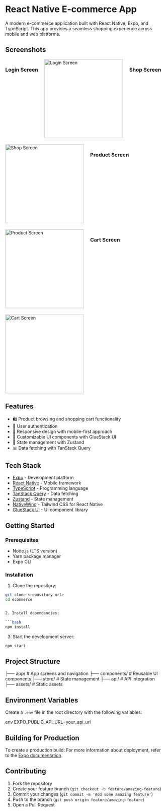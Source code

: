 # React Native E-commerce App

A modern e-commerce application built with React Native, Expo, and TypeScript. This app provides a seamless shopping experience across mobile and web platforms.

## Screenshots

<div style="display: flex; flex-wrap: wrap; gap: 20px;">

### Login Screen
<img src="https://res.cloudinary.com/drzv3bviq/image/upload/v1734372553/kn9ygpefcms3jwgecehp.png" width="250" alt="Login Screen">

### Shop Screen
<img src="https://res.cloudinary.com/drzv3bviq/image/upload/v1734372554/vx6nirmnnybglbztaxrd.png" width="250" alt="Shop Screen">

### Product Screen
<img src="https://res.cloudinary.com/drzv3bviq/image/upload/v1734372553/zmb09s0pef8bhw1ylxxo.png" width="250" alt="Product Screen">

### Cart Screen
<img src="https://res.cloudinary.com/drzv3bviq/image/upload/v1734372554/idudnrpnf84dwgy6btfb.png" width="250" alt="Cart Screen">

</div>

## Features

- 🛍️ Product browsing and shopping cart functionality
- 🔐 User authentication
- 📱 Responsive design with mobile-first approach
- 🎨 Customizable UI components with GlueStack UI
- 🔄 State management with Zustand
- 📊 Data fetching with TanStack Query

## Tech Stack

- [Expo](https://expo.dev/) - Development platform
- [React Native](https://reactnative.dev/) - Mobile framework
- [TypeScript](https://www.typescriptlang.org/) - Programming language
- [TanStack Query](https://tanstack.com/query) - Data fetching
- [Zustand](https://zustand-demo.pmnd.rs/) - State management
- [NativeWind](https://www.nativewind.dev/) - Tailwind CSS for React Native
- [GlueStack UI](https://gluestack.io/) - UI component library

## Getting Started

### Prerequisites

- Node.js (LTS version)
- Yarn package manager
- Expo CLI

### Installation

1. Clone the repository:

```bash
git clone <repository-url>
cd ecommerce


2. Install dependencies:

```bash
npm install
```

3. Start the development server:

```bash
npm start
```

## Project Structure

├── app/ # App screens and navigation
├── components/ # Reusable UI components
├── store/ # State management
├── api/ # API integration
├── assets/ # Static assets

## Environment Variables

Create a `.env` file in the root directory with the following variables:

env
EXPO_PUBLIC_API_URL=your_api_url


## Building for Production

To create a production build:
For more information about deployment, refer to the [Expo documentation](https://docs.expo.dev/build/introduction/).

## Contributing

1. Fork the repository
2. Create your feature branch (`git checkout -b feature/amazing-feature`)
3. Commit your changes (`git commit -m 'Add some amazing feature'`)
4. Push to the branch (`git push origin feature/amazing-feature`)
5. Open a Pull Request
